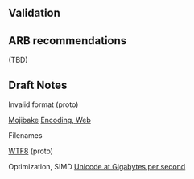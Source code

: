## Validation

## ARB recommendations

(TBD)

## Draft Notes

Invalid format (proto)

[Mojibake](https://en.wikipedia.org/wiki/Mojibake)
[Encoding, Web](https://encoding.spec.whatwg.org)

Filenames

[WTF8](http://simonsapin.github.io/wtf-8/) (proto)

Optimization, SIMD
[Unicode at Gigabytes per second](https://www.youtube.com/watch?v=wBBbAKGaId4)
